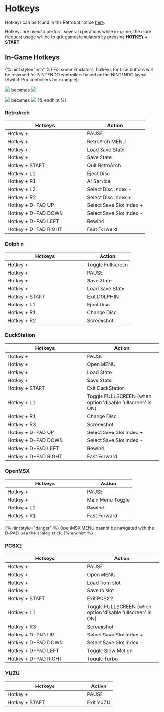 # Hotkeys

Hotkeys can be found in the Retrobat notice [here](http://retrobat.ovh/notice/notice.pdf).

Hotkeys are used to perform several operations while in-game, the more frequent usage will be to quit games/emulators by pressing **HOTKEY** + **START**&#x20;

## **In-Game Hotkeys**

{% hint style="info" %}
For some Emulators, hotkeys for face buttons will be reversed for NINTENDO controllers based on the NINTENDO layout (Switch Pro controllers for example):

![](<../.gitbook/assets/image (4) (1).png>) becomes ![](<../.gitbook/assets/image (1) (2) (1).png>)

![](<../.gitbook/assets/image (3) (1) (2).png>) becomes ![](<../.gitbook/assets/image (2) (1) (1).png>)
{% endhint %}

### RetroArch

<table><thead><tr><th width="245">Hotkeys</th><th>Action</th></tr></thead><tbody><tr><td>Hotkey + <img src="../.gitbook/assets/image (4) (1).png" alt=""></td><td>PAUSE</td></tr><tr><td>Hotkey + <img src="../.gitbook/assets/image (1) (2) (1).png" alt=""></td><td>RetroArch MENU</td></tr><tr><td>Hotkey + <img src="../.gitbook/assets/image (3) (1) (2).png" alt=""></td><td>Load Save State</td></tr><tr><td>Hotkey + <img src="../.gitbook/assets/image (2) (1) (1).png" alt=""></td><td>Save State</td></tr><tr><td>Hotkey + START</td><td>Quit RetroArch</td></tr><tr><td>Hotkey + L1</td><td>Eject Disc</td></tr><tr><td>Hotkey + R1</td><td>AI Service</td></tr><tr><td>Hotkey + L2</td><td>Select Disc Index -</td></tr><tr><td>Hotkey + R2</td><td>Select Disc Index +</td></tr><tr><td>Hotkey + D-PAD UP</td><td>Select Save Slot Index +</td></tr><tr><td>Hotkey + D-PAD DOWN</td><td>Select Save Slot Index -</td></tr><tr><td>Hotkey + D-PAD LEFT</td><td>Rewind</td></tr><tr><td>Hotkey + D-PAD RIGHT</td><td>Fast Forward</td></tr></tbody></table>

### Dolphin

<table><thead><tr><th width="245">Hotkeys</th><th>Action</th></tr></thead><tbody><tr><td>Hotkey + <img src="../.gitbook/assets/image (4) (1).png" alt=""></td><td>Toggle Fullscreen</td></tr><tr><td>Hotkey + <img src="../.gitbook/assets/image (1) (2) (1).png" alt=""></td><td>PAUSE</td></tr><tr><td>Hotkey + <img src="../.gitbook/assets/image (3) (1) (2).png" alt=""></td><td>Save State</td></tr><tr><td>Hotkey + <img src="../.gitbook/assets/image (2) (1) (1).png" alt=""></td><td>Load Save State</td></tr><tr><td>Hotkey + START</td><td>Exit DOLPHIN</td></tr><tr><td>Hotkey + L1</td><td>Eject Disc</td></tr><tr><td>Hotkey + R1</td><td>Change Disc</td></tr><tr><td>Hotkey + R2</td><td>Screenshot</td></tr></tbody></table>

### DuckStation

<table><thead><tr><th width="245">Hotkeys</th><th>Action</th></tr></thead><tbody><tr><td>Hotkey + <img src="../.gitbook/assets/image (4) (1).png" alt=""></td><td>PAUSE</td></tr><tr><td>Hotkey + <img src="../.gitbook/assets/image (1) (2) (1).png" alt=""></td><td>Open MENU</td></tr><tr><td>Hotkey + <img src="../.gitbook/assets/image (3) (1) (2).png" alt=""></td><td>Load State</td></tr><tr><td>Hotkey + <img src="../.gitbook/assets/image (2) (1) (1).png" alt=""></td><td>Save State</td></tr><tr><td>Hotkey + START</td><td>Exit DuckStation</td></tr><tr><td>Hotkey + L1</td><td>Toggle FULLSCREEN (when option 'disable fullscreen' is ON)</td></tr><tr><td>Hotkey + R1</td><td>Change Disc</td></tr><tr><td>Hotkey + R3</td><td>Screenshot</td></tr><tr><td>Hotkey + D-PAD UP</td><td>Select Save Slot Index +</td></tr><tr><td>Hotkey + D-PAD DOWN</td><td>Select Save Slot Index -</td></tr><tr><td>Hotkey + D-PAD LEFT</td><td>Rewind</td></tr><tr><td>Hotkey + D-PAD RIGHT</td><td>Fast Forward</td></tr></tbody></table>

### OpenMSX

<table><thead><tr><th width="245">Hotkeys</th><th>Action</th></tr></thead><tbody><tr><td>Hotkey + <img src="../.gitbook/assets/image (4) (1).png" alt=""></td><td>PAUSE</td></tr><tr><td>Hotkey + <img src="../.gitbook/assets/image (1) (2) (1).png" alt=""></td><td>Main Menu Toggle</td></tr><tr><td>Hotkey + L1</td><td>Rewind</td></tr><tr><td>Hotkey + R1</td><td>Fast Forward</td></tr></tbody></table>

{% hint style="danger" %}
OpenMSX MENU cannot be navigated with the D-PAD, use the analog stick.
{% endhint %}

### PCSX2

<table><thead><tr><th width="245">Hotkeys</th><th>Action</th></tr></thead><tbody><tr><td>Hotkey + <img src="../.gitbook/assets/image (4) (1).png" alt=""></td><td>PAUSE</td></tr><tr><td>Hotkey + <img src="../.gitbook/assets/image (1) (2) (1).png" alt=""></td><td>Open MENU</td></tr><tr><td>Hotkey + <img src="../.gitbook/assets/image (3) (1) (2).png" alt=""></td><td>Load from slot</td></tr><tr><td>Hotkey + <img src="../.gitbook/assets/image (2) (1) (1).png" alt=""></td><td>Save to slot</td></tr><tr><td>Hotkey + START</td><td>Exit PCSX2</td></tr><tr><td>Hotkey + L1</td><td>Toggle FULLSCREEN (when option 'disable fullscreen' is ON)</td></tr><tr><td>Hotkey + R3</td><td>Screenshot</td></tr><tr><td>Hotkey + D-PAD UP</td><td>Select Save Slot Index +</td></tr><tr><td>Hotkey + D-PAD DOWN</td><td>Select Save Slot Index -</td></tr><tr><td>Hotkey + D-PAD LEFT</td><td>Toggle Slow Motion</td></tr><tr><td>Hotkey + D-PAD RIGHT</td><td>Toggle Turbo</td></tr></tbody></table>

### YUZU

<table><thead><tr><th width="245">Hotkeys</th><th>Action</th></tr></thead><tbody><tr><td>Hotkey + <img src="../.gitbook/assets/image (4) (1).png" alt=""></td><td>PAUSE</td></tr><tr><td>Hotkey + START</td><td>Exit YUZU</td></tr></tbody></table>
